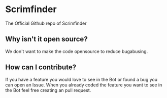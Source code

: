 # Scrimfinder
The Official Github repo of Scrimfinder 

## Why isn't it open source?
We don't want to make the code opensource to reduce bugabusing.

## How can I contribute?
If you have a feature you would love to see in the Bot or found a bug you can open an Issue.
When you already coded the feature you want to see in the Bot feel free creating an pull request.
